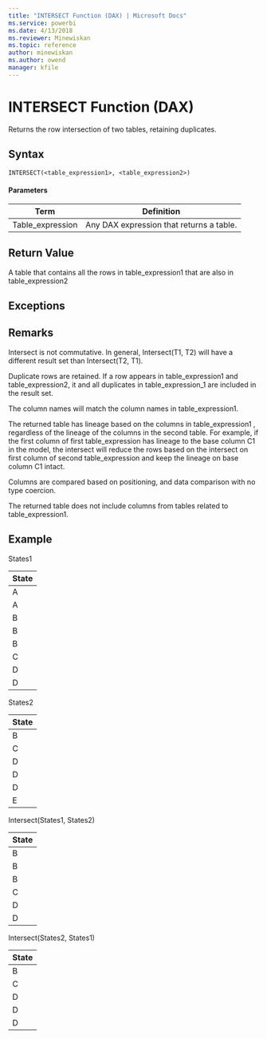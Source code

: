 ```yaml
---
title: "INTERSECT Function (DAX) | Microsoft Docs"
ms.service: powerbi
ms.date: 4/13/2018
ms.reviewer: Minewiskan
ms.topic: reference
author: minewiskan
ms.author: owend
manager: kfile
---
```

# INTERSECT Function (DAX)
Returns the row intersection of two tables, retaining duplicates.  
  
## Syntax  
  
```  
INTERSECT(<table_expression1>, <table_expression2>)  
```  
  
#### Parameters  
  
|Term|Definition|  
|--------|--------------|  
|Table_expression|Any DAX expression that returns a table.|  
  
## Return Value  
A table that contains all the rows in table_expression1 that are also in table_expression2  
  
## Exceptions  
  
## Remarks  
Intersect is not commutative. In general, Intersect(T1, T2) will have a different result set than Intersect(T2, T1).  
  
Duplicate rows are retained. If a row appears in table_expression1 and table_expression2, it and all duplicates in table_expression_1 are included in the result set.  
  
The column names will match the column names in table_expression1.  
  
The returned table has lineage based on the columns in table_expression1 , regardless of the lineage of the columns in the second table. For example, if the first column of first table_expression has lineage to the base column C1 in the model, the intersect will reduce the rows based on the intersect on first column of second table_expression and keep the lineage on base column C1 intact.  
  
Columns are compared based on positioning, and data comparison with no type coercion.  
  
The returned table does not include columns from tables related to table_expression1.  
  
## Example  
States1  
  
|State|  
|---------|  
|A|  
|A|  
|B|  
|B|  
|B|  
|C|  
|D|  
|D|  
  
States2  
  
|State|  
|---------|  
|B|  
|C|  
|D|  
|D|  
|D|  
|E|  
  
Intersect(States1, States2)  
  
|State|  
|---------|  
|B|  
|B|  
|B|  
|C|  
|D|  
|D|  
  
Intersect(States2, States1)  
  
|State|  
|---------|  
|B|  
|C|  
|D|  
|D|  
|D|  
  
